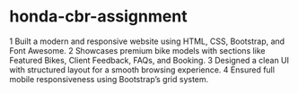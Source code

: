 # honda-cbr-assignment
1 Built a modern and responsive website using HTML, CSS, Bootstrap, and Font Awesome.
2 Showcases premium bike models with sections like Featured Bikes, Client Feedback, FAQs, and Booking.
3 Designed a clean UI with structured layout for a smooth browsing experience.
4 Ensured full mobile responsiveness using Bootstrap’s grid system.
